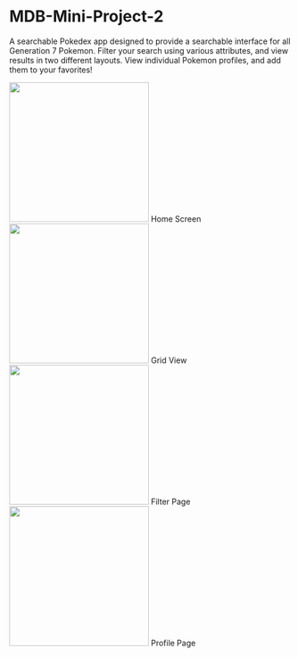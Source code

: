 # MDB-Mini-Project-2
A searchable Pokedex app designed to provide a searchable interface for all Generation 7 Pokemon. Filter your search using various attributes, and view results in two different layouts. View individual Pokemon profiles, and add them to your favorites!


<span>
<img src="https://i.imgur.com/UXqWfkO.png" width="250">
Home Screen
<img src="https://i.imgur.com/PaSLhIP.png" width="250">
Grid View
<img src="https://i.imgur.com/57Afymz.png" width="250">
  Filter Page
<img src="https://i.imgur.com/tb4gf2l.png" width="250">
  Profile Page
</span>
